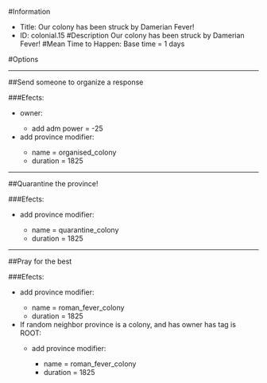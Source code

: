 #Information
 - Title: Our colony has been struck by Damerian Fever!
 - ID: colonial.15
#Description
Our colony has been struck by Damerian Fever!
#Mean Time to Happen:
Base time = 1 days

#Options

___
##Send someone to organize a response

###Efects:<ul><li>owner:</li><ul><li>add adm power = -25</li></ul><li>add province modifier:</li><ul><li>name = organised_colony</li><li>duration = 1825</li></ul></ul>

___
##Quarantine the province!

###Efects:<ul><li>add province modifier:</li><ul><li>name = quarantine_colony</li><li>duration = 1825</li></ul></ul>

___
##Pray for the best

###Efects:<ul><li>add province modifier:</li><ul><li>name = roman_fever_colony</li><li>duration = 1825</li></ul><li>If random neighbor province is a colony, and  has owner has tag is ROOT:</li><ul><li>add province modifier:</li><ul><li>name = roman_fever_colony</li><li>duration = 1825</li></ul></ul></ul>

